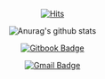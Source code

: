
 <div align=center>
  
  <!-- Hit -->
  [![Hits](https://hits.seeyoufarm.com/api/count/incr/badge.svg?url=https%3A%2F%2Fgithub.com%2FkevinGwon%2Fhit-counter&count_bg=%2379C83D&title_bg=%23555555&icon=counter-strike.svg&icon_color=%23E7E7E7&title=hits&edge_flat=false)](https://hits.seeyoufarm.com)
  
  <!-- Stats -->
  ![Anurag's github stats](https://github-readme-stats.vercel.app/api?username=kevinGwon&hide=contribs,prs)
  
  <!-- info -->
  [![Gitbook Badge](https://img.shields.io/badge/-Blog-%23181717?style=flat-round&logo=Github&logoColor=white)](https://developergwon.gitbook.io/blog/)
  
  [![Gmail Badge](https://img.shields.io/badge/Gmail-d14836?style=flat-round&logo=Gmail&logoColor=white&link=mailto:developerGwon@gmail.com)](mailto:developerGwon@gmail.com)
  
</div>

<!--
**kevinGwon/kevinGwon** is a ✨ _special_ ✨ repository because its `README.md` (this file) appears on your GitHub profile.

Here are some ideas to get you started:

- 🔭 I’m currently working on ...
- 🌱 I’m currently learning ...
- 👯 I’m looking to collaborate on ...
- 🤔 I’m looking for help with ...
- 💬 Ask me about ...
- 📫 How to reach me: ...
- 😄 Pronouns: ...
- ⚡ Fun fact: ...
-->
